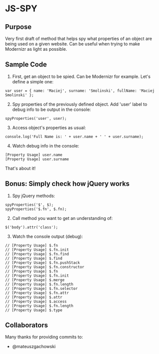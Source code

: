 # JS-SPY

## Purpose

Very first draft of method that helps spy what properties of an object are being used on a given website. Can be useful when trying to make Modernizr as light as possible.

## Sample Code

1) First, get an object to be spied. Can be Modernizr for example. Let's define a simple one:
```
var user = { name: 'Maciej', surname: 'Smolinski', fullName: 'Maciej Smolinski' };
```

2) Spy properties of the previously defined object. Add 'user' label to debug info to be output in the console:
```
spyProperties('user', user);
```

3) Access object's properties as usual:
```
console.log('Full Name is: ' + user.name + ' ' + user.surname);
```

4) Watch debug info in the console:
```
[Property Usage] user.name
[Property Usage] user.surname
```

That's about it!

## Bonus: Simply check how jQuery works

1) Spy jQuery methods:
```
spyProperties('$', $);
spyProperties('$.fn', $.fn);
```

2) Call method you want to get an understanding of:
```
$('body').attr('class');
```

3) Watch the console output (debug):
```
// [Property Usage] $.fn
// [Property Usage] $.fn.init
// [Property Usage] $.fn.find
// [Property Usage] $.find
// [Property Usage] $.fn.pushStack
// [Property Usage] $.fn.constructor
// [Property Usage] $.fn
// [Property Usage] $.fn.init
// [Property Usage] $.merge
// [Property Usage] $.fn.length
// [Property Usage] $.fn.selector
// [Property Usage] $.fn.attr
// [Property Usage] $.attr
// [Property Usage] $.access
// [Property Usage] $.fn.length
// [Property Usage] $.type
```

## Collaborators

Many thanks for providing commits to:
* @mateuszgachowski